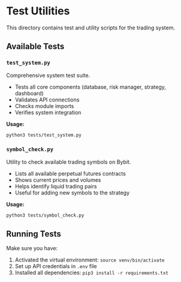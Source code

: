 # Test Utilities

This directory contains test and utility scripts for the trading system.

## Available Tests

### `test_system.py`
Comprehensive system test suite.
- Tests all core components (database, risk manager, strategy, dashboard)
- Validates API connections
- Checks module imports
- Verifies system integration

**Usage:**
```bash
python3 tests/test_system.py
```

### `symbol_check.py`
Utility to check available trading symbols on Bybit.
- Lists all available perpetual futures contracts
- Shows current prices and volumes
- Helps identify liquid trading pairs
- Useful for adding new symbols to the strategy

**Usage:**
```bash
python3 tests/symbol_check.py
```

## Running Tests

Make sure you have:
1. Activated the virtual environment: `source venv/bin/activate`
2. Set up API credentials in `.env` file
3. Installed all dependencies: `pip3 install -r requirements.txt`

